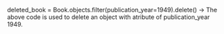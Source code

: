 deleted_book = Book.objects.filter(publication_year=1949).delete()
-> The above code is used to delete an object with atribute of publication_year 1949.
